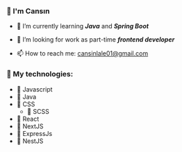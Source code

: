 ### 👋 I'm Cansın

<!-- - 🔭 I’m currently working on -->
- 🌱 I’m currently learning ***Java*** and ***Spring Boot***
<!-- - 👯 I’m looking to collaborate on ... -->
- 🤔 I’m looking for work as part-time ***frontend developer***
<!-- - 💬 Ask me about -->
- 📫 How to reach me: cansinlale01@gmail.com

### 👾 My technologies: 
- 🪷 Javascript
- 👾 Java
- 🌿 CSS
    - 🍁 SCSS
- 🌸 React
- 👾 NextJS
- 👾 ExpressJs
- 👾 NestJS

